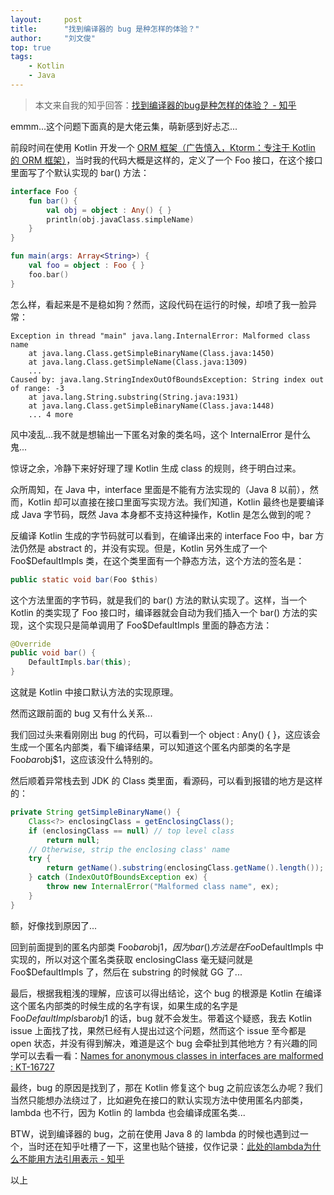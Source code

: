 ```yaml
---
layout:     post
title:      "找到编译器的 bug 是种怎样的体验？"
author:     "刘文俊"
top: true
tags:
    - Kotlin
    - Java
---
```


> 本文来自我的知乎回答：[找到编译器的bug是种怎样的体验？ - 知乎](https://www.zhihu.com/question/267143879/answer/530782765)

emmm...这个问题下面真的是大佬云集，萌新感到好忐忑...

前段时间在使用 Kotlin 开发一个 [ORM 框架（广告慎入，Ktorm：专注于 Kotlin 的 ORM 框架）](https://www.ktorm.org/zh-cn/)，当时我的代码大概是这样的，定义了一个 Foo 接口，在这个接口里面写了个默认实现的 bar() 方法：

````kotlin
interface Foo {
    fun bar() {
        val obj = object : Any() { }
        println(obj.javaClass.simpleName)
    }
}

fun main(args: Array<String>) {
    val foo = object : Foo { }
    foo.bar()
}
````

怎么样，看起来是不是稳如狗？然而，这段代码在运行的时候，却喷了我一脸异常：

<!-- more -->

````plain
Exception in thread "main" java.lang.InternalError: Malformed class name
	at java.lang.Class.getSimpleBinaryName(Class.java:1450)
	at java.lang.Class.getSimpleName(Class.java:1309)
    ...
Caused by: java.lang.StringIndexOutOfBoundsException: String index out of range: -3
	at java.lang.String.substring(String.java:1931)
	at java.lang.Class.getSimpleBinaryName(Class.java:1448)
	... 4 more
````

风中凌乱...我不就是想输出一下匿名对象的类名吗，这个 InternalError 是什么鬼...

惊讶之余，冷静下来好好理了理 Kotlin 生成 class 的规则，终于明白过来。

众所周知，在 Java 中，interface 里面是不能有方法实现的（Java 8 以前），然而，Kotlin 却可以直接在接口里面写实现方法。我们知道，Kotlin 最终也是要编译成 Java 字节码，既然 Java 本身都不支持这种操作，Kotlin 是怎么做到的呢？

反编译 Kotlin 生成的字节码就可以看到，在编译出来的 interface Foo 中，bar 方法仍然是 abstract 的，并没有实现。但是，Kotlin 另外生成了一个 Foo$DefaultImpls 类，在这个类里面有一个静态方法，这个方法的签名是：

````java
public static void bar(Foo $this)
````

这个方法里面的字节码，就是我们的 bar() 方法的默认实现了。这样，当一个 Kotlin 的类实现了 Foo 接口时，编译器就会自动为我们插入一个 bar() 方法的实现，这个实现只是简单调用了 Foo$DefaultImpls 里面的静态方法：

````java
@Override
public void bar() {
    DefaultImpls.bar(this);
}
````

这就是 Kotlin 中接口默认方法的实现原理。

然而这跟前面的 bug 又有什么关系...

我们回过头来看刚刚出 bug 的代码，可以看到一个 object : Any() { }，这应该会生成一个匿名内部类，看下编译结果，可以知道这个匿名内部类的名字是 Foo$bar$obj$1，这应该没什么特别的。

然后顺着异常栈去到 JDK 的 Class 类里面，看源码，可以看到报错的地方是这样的：

````java
private String getSimpleBinaryName() {
    Class<?> enclosingClass = getEnclosingClass();
    if (enclosingClass == null) // top level class
        return null;
    // Otherwise, strip the enclosing class' name
    try {
        return getName().substring(enclosingClass.getName().length());
    } catch (IndexOutOfBoundsException ex) {
        throw new InternalError("Malformed class name", ex);
    }
}
````

额，好像找到原因了...

回到前面提到的匿名内部类 Foo$bar$obj$1，因为 bar() 方法是在 Foo$DefaultImpls 中实现的，所以对这个匿名类获取 enclosingClass 毫无疑问就是 Foo$DefaultImpls 了，然后在 substring 的时候就 GG 了...

最后，根据我粗浅的理解，应该可以得出结论，这个 bug 的根源是 Kotlin 在编译这个匿名内部类的时候生成的名字有误，如果生成的名字是 Foo$DefaultImpls$bar$obj$1 的话，bug 就不会发生。带着这个疑惑，我去 Kotlin issue 上面找了找，果然已经有人提出过这个问题，然而这个 issue 至今都是 open 状态，并没有得到解决，难道是这个 bug 会牵扯到其他地方？有兴趣的同学可以去看一看：[Names for anonymous classes in interfaces are malformed : KT-16727](https://youtrack.jetbrains.com/issue/KT-16727)

最终，bug 的原因是找到了，那在 Kotlin 修复这个 bug 之前应该怎么办呢？我们当然只能想办法绕过了，比如避免在接口的默认实现方法中使用匿名内部类，lambda 也不行，因为 Kotlin 的 lambda 也会编译成匿名类...

BTW，说到编译器的 bug，之前在使用 Java 8 的 lambda 的时候也遇到过一个，当时还在知乎吐槽了一下，这里也贴个链接，仅作记录：[此处的lambda为什么不能用方法引用表示 - 知乎](https://www.zhihu.com/question/53173886/answer/319791449)

以上